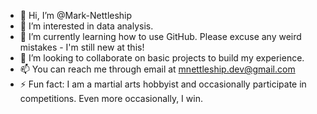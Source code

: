 - 👋 Hi, I’m @Mark-Nettleship
- 👀 I’m interested in data analysis.
- 🌱 I’m currently learning how to use GitHub. Please excuse any weird mistakes - I'm still new at this!
- 💞️ I’m looking to collaborate on basic projects to build my experience.
- 📫 You can reach me through email at mnettleship.dev@gmail.com
- ⚡ Fun fact: I am a martial arts hobbyist and occasionally participate in competitions. Even more occasionally, I win.

<!---
Mark-Nettleship/Mark-Nettleship is a ✨ special ✨ repository because its `README.md` (this file) appears on your GitHub profile.
You can click the Preview link to take a look at your changes.
--->
